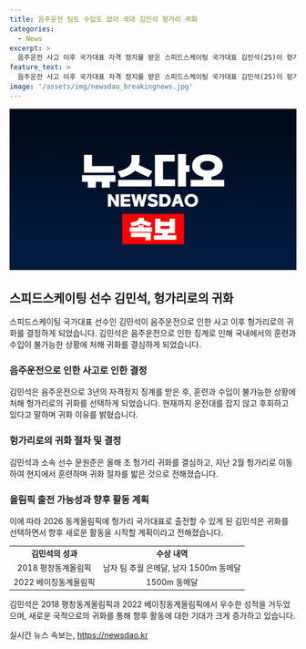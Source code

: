 ```yaml
---
title: 음주운전 팀도 수입도 없어 국대 김민석 헝가리 귀화
categories:
  - News
excerpt: >
  음주운전 사고 이후 국가대표 자격 정지를 받은 스피드스케이팅 국가대표 김민석(25)이 헝가리로 귀화한 사연이 화제다. 귀화 절차를 밟은 이유를 밝힌 그는 음주운전으로 3년 자격정지를 받았고, 그 이후 운전대를 잡지 않고 있다고 전했다. 소속 팀과 수입까지 잃은 상황에서 헝가리빙상경기연맹으로부터 귀화 제의를 받고 받아들인 것으로 알려졌다. 헝가리로 국적을 바꾼 김민석은 2026 동계올림픽에 나설 수 있게 되었다.
feature_text: >
  음주운전 사고 이후 국가대표 자격 정지를 받은 스피드스케이팅 국가대표 김민석(25)이 헝가리로 귀화한 사연이 화제다. 귀화 절차를 밟은 이유를 밝힌 그는 음주운전으로 3년 자격정지를 받았고, 그 이후 운전대를 잡지 않고 있다고 전했다. 소속 팀과 수입까지 잃은 상황에서 헝가리빙상경기연맹으로부터 귀화 제의를 받고 받아들인 것으로 알려졌다. 헝가리로 국적을 바꾼 김민석은 2026 동계올림픽에 나설 수 있게 되었다.
image: '/assets/img/newsdao_breakingnews.jpg'
---
```


<p><img src="/assets/img/newsdao_breakingnews.jpg" alt="ranknews 속보" /></p>

<h2 data-ke-size="size26">스피드스케이팅 선수 김민석, 헝가리로의 귀화</h2>

<p data-ke-size="size16">스피드스케이팅 국가대표 선수인 김민석이 음주운전으로 인한 사고 이후 헝가리로의 귀화를 결정하게 되었습니다. 김민석은 음주운전으로 인한 징계로 인해 국내에서의 훈련과 수입이 불가능한 상황에 처해 귀화를 결심하게 되었습니다.</p>

<h3 data-ke-size="size24">음주운전으로 인한 사고로 인한 결정</h3>

<p data-ke-size="size16">김민석은 음주운전으로 3년의 자격정지 징계를 받은 후, 훈련과 수입이 불가능한 상황에 처해 헝가리로의 귀화를 선택하게 되었습니다. 현재까지 운전대를 잡지 않고 후회하고 있다고 말하며 귀화 이유를 밝혔습니다.</p>

<h3 data-ke-size="size24">헝가리로의 귀화 절차 및 결정</h3>

<p data-ke-size="size16">김민석과 소속 선수 문원준은 올해 초 헝가리 귀화를 결심하고, 지난 2월 헝가리로 이동하여 현지에서 훈련하며 귀화 절차를 밟은 것으로 전해졌습니다.</p>

<h3 data-ke-size="size24">올림픽 출전 가능성과 향후 활동 계획</h3>

<p data-ke-size="size16">이에 따라 2026 동계올림픽에 헝가리 국가대표로 출전할 수 있게 된 김민석은 귀화를 선택하면서 향후 새로운 활동을 시작할 계획이라고 전해졌습니다.</p>

<table>
    <tr>
        <td style="text-align: center; height: 17px;"><b>김민석의 성과</b></td>
        <td style="text-align: center; height: 17px;"><b>수상 내역</b></td>
    </tr>
    <tr>
        <td style="text-align: center; height: 17px;">2018 평창동계올림픽</td>
        <td style="text-align: center; height: 17px;">남자 팀 추월 은메달, 남자 1500m 동메달</td>
    </tr>
    <tr>
        <td style="text-align: center; height: 17px;">2022 베이징동계올림픽</td>
        <td style="text-align: center; height: 17px;">1500m 동메달</td>
    </tr>
</table>

<p data-ke-size="size16">김민석은 2018 평창동계올림픽과 2022 베이징동계올림픽에서 우수한 성적을 거두었으며, 새로운 국적으로의 귀화를 통해 향후 활동에 대한 기대가 크게 증가하고 있습니다.</p>
실시간 뉴스 속보는, <a href="https://newsdao.kr" rel="dofollow">https://newsdao.kr</a>


